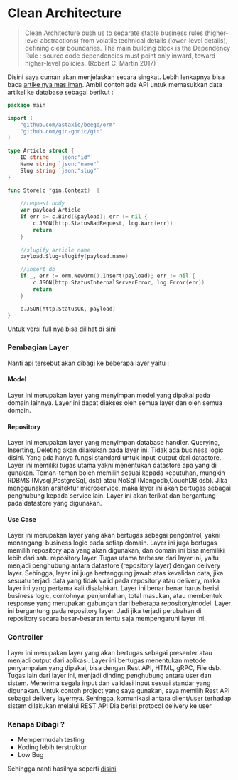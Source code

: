 # Clean Architecture
> Clean Architecture push us to separate stable business rules (higher-level abstractions) from volatile technical details (lower-level details), defining clear boundaries. The main building block is the Dependency Rule : source code dependencies must point only inward, toward higher-level policies. (Robert C. Martin 2017)


Disini saya cuman akan menjelaskan secara singkat. Lebih lenkapnya bisa baca [artike nya mas iman](https://hackernoon.com/golang-clean-archithecture-efd6d7c43047). Ambil contoh ada API untuk memasukkan data artikel ke database sebagai berikut :
```go
package main

import (
    "github.com/astaxie/beego/orm"
    "github.com/gin-gonic/gin"
)

type Article struct {
    ID string   `json:"id"`
    Name string `json:"name"`
    Slug string `json:"slug"`
}

func Store(c *gin.Context)  {
    
    //request body
    var payload Article
    if err := c.Bind(&payload); err != nil {
        c.JSON(http.StatusBadRequest, log.Warn(err))
        return
    }
    
    //slugify article name
    payload.Slug=slugify(payload.name) 

    //insert db
    if _, err := orm.NewOrm().Insert(payload); err != nil {
        c.JSON(http.StatusInternalServerError, log.Error(err))
        return
    }

    c.JSON(http.StatusOK, payload)
}
```
Untuk versi full nya bisa dilihat di [sini](plain) 

### Pembagian Layer
Nanti api tersebut akan dibagi ke beberapa layer yaitu :
#### Model
Layer ini merupakan layer yang menyimpan model yang dipakai pada domain lainnya. Layer ini dapat diakses oleh semua layer dan oleh semua domain.
#### Repository
Layer ini merupakan layer yang menyimpan database handler. Querying, Inserting, Deleting akan dilakukan pada layer ini. Tidak ada business logic disini. Yang ada hanya fungsi standard untuk input-output dari datastore.
Layer ini memiliki tugas utama yakni menentukan datastore apa yang di gunakan. Teman-teman boleh memilih sesuai kepada kebutuhan, mungkin RDBMS (Mysql,PostgreSql, dsb) atau NoSql (Mongodb,CouchDB dsb).
Jika menggunakan arsitektur microservice, maka layer ini akan bertugas sebagai penghubung kepada service lain. Layer ini akan terikat dan bergantung pada datastore yang digunakan.
#### Use Case
Layer ini merupakan layer yang akan bertugas sebagai pengontrol, yakni menangangi business logic pada setiap domain. Layer ini juga bertugas memilih repository apa yang akan digunakan, dan domain ini bisa memiliki lebih dari satu repository layer.
Tugas utama terbesar dari layer ini, yaitu menjadi penghubung antara datastore (repository layer) dengan delivery layer. Sehingga, layer ini juga bertanggung jawab atas kevalidan data, jika sesuatu terjadi data yang tidak valid pada repository atau delivery, maka layer ini yang pertama kali disalahkan.
Layer ini benar benar harus berisi business logic, contohnya: penjumlahan, total masukan, atau membentuk response yang merupakan gabungan dari beberapa repository/model. Layer ini bergantung pada repository layer. Jadi jika terjadi perubahan di repository secara besar-besaran tentu saja mempengaruhi layer ini.
### Controller
Layer ini merupakan layer yang akan bertugas sebagai presenter atau menjadi output dari aplikasi. Layer ini bertugas menentukan metode penyampaian yang dipakai, bisa dengan Rest API, HTML, gRPC, File dsb.
Tugas lain dari layer ini, menjadi dinding penghubung antara user dan sistem. Menerima segala input dan validasi input sesuai standar yang digunakan.
Untuk contoh project yang saya gunakan, saya memilih Rest API sebagai delivery layernya. Sehingga, komunikasi antara client/user terhadap sistem dilakukan melalui REST API
Dia berisi protocol delivery ke user

### Kenapa Dibagi ?
- Mempermudah testing
- Koding lebih terstruktur
- Low Bug 

Sehingga nanti hasilnya seperti [disini](clean-arch-example)
